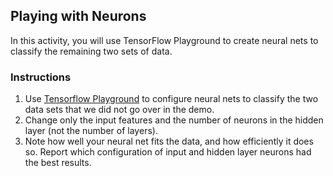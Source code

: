 ## Playing with Neurons

In this activity, you will use TensorFlow Playground to create neural nets to classify the remaining two sets of data. 

### Instructions

1. Use [Tensorflow Playground](http://playground.tensorflow.org) to configure neural nets to classify the two data sets that we did not go over in the demo.
2. Change only the input features and the number of neurons in the hidden layer (not the number of layers).
3. Note how well your neural net fits the data, and how efficiently it does so. Report which configuration of input and hidden layer neurons had the best results. 